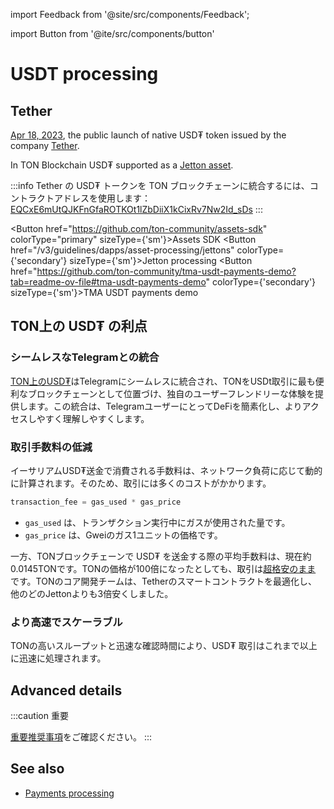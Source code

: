 import Feedback from '@site/src/components/Feedback';

import Button from '@ite/src/components/button'

# USDT processing

## Tether

[Apr 18, 2023](https://t.me/toncoin/824), the public launch of native USD₮ token issued by the company <a href="https://tether.to/en/" target="_blank">Tether</a>.

In TON Blockchain USD₮ supported as a [Jetton asset](/v3/guidelines/dapps/asset-processing/jettons).

:::info
Tether の USD₮ トークンを TON ブロックチェーンに統合するには、コントラクトアドレスを使用します：
[EQCxE6mUtQJKFnGfaROTKOt1lZbDiiX1kCixRv7Nw2Id_sDs](https://tonviewer.com/EQCxE6mUtQJKFnGfaROTKOt1lZbDiiX1kCixRv7Nw2Id_sDs?section=jetton)
:::

<Button href="https://github.com/ton-community/assets-sdk" colorType="primary" sizeType={'sm'}>Assets SDK</Button>
<Button href="/v3/guidelines/dapps/asset-processing/jettons" colorType={'secondary'} sizeType={'sm'}>Jetton processing</Button>
<Button href="https://github.com/ton-community/tma-usdt-payments-demo?tab=readme-ov-file#tma-usdt-payments-demo" colorType={'secondary'} sizeType={'sm'}>TMA USDT payments demo</Button>

## TON上の USD₮ の利点

### シームレスなTelegramとの統合

[TON上のUSD₮](https://ton.org/borderless)はTelegramにシームレスに統合され、TONをUSDt取引に最も便利なブロックチェーンとして位置づけ、独自のユーザーフレンドリーな体験を提供します。この統合は、TelegramユーザーにとってDeFiを簡素化し、よりアクセスしやすく理解しやすくします。

### 取引手数料の低減

イーサリアムUSD₮送金で消費される手数料は、ネットワーク負荷に応じて動的に計算されます。そのため、取引には多くのコストがかかります。

```cpp
transaction_fee = gas_used * gas_price
```

- `gas_used` は、トランザクション実行中にガスが使用された量です。
- `gas_price` は、Gweiのガス1ユニットの価格です。

一方、TONブロックチェーンで USD₮ を送金する際の平均手数料は、現在約0.0145TONです。TONの価格が100倍になったとしても、取引は[超格安のまま](/develop/smart-contracts/fees#average-transaction-cost) です。TONのコア開発チームは、Tetherのスマートコントラクトを最適化し、他のどのJettonよりも3倍安くしました。

### より高速でスケーラブル

TONの高いスループットと迅速な確認時間により、USD₮ 取引はこれまで以上に迅速に処理されます。

## Advanced details

:::caution 重要

[重要推奨事項](/v3/guidelines/dapps/asset-processing/jettons)をご確認ください。
:::

## See also

- [Payments processing](/v3/guidelines/dapps/asset-processing/payments-processing)

<Feedback />

